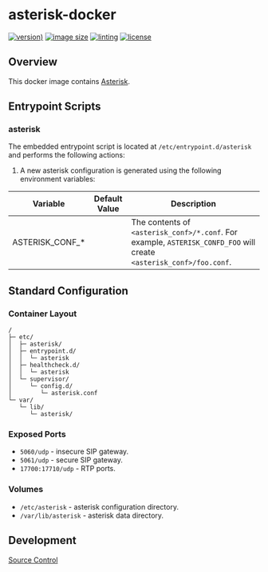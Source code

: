 # asterisk-docker

[![version)](https://img.shields.io/docker/v/crashvb/asterisk/latest)](https://hub.docker.com/repository/docker/crashvb/asterisk)
[![image size](https://img.shields.io/docker/image-size/crashvb/asterisk/latest)](https://hub.docker.com/repository/docker/crashvb/asterisk)
[![linting](https://img.shields.io/badge/linting-hadolint-yellow)](https://github.com/hadolint/hadolint)
[![license](https://img.shields.io/github/license/crashvb/asterisk-docker.svg)](https://github.com/crashvb/asterisk-docker/blob/master/LICENSE.md)

## Overview

This docker image contains [Asterisk](https://www.asterisk.org/).

## Entrypoint Scripts

### asterisk

The embedded entrypoint script is located at `/etc/entrypoint.d/asterisk` and performs the following actions:

1. A new asterisk configuration is generated using the following environment variables:

 | Variable | Default Value | Description |
 | -------- | ------------- | ----------- |
 | ASTERISK\_CONF\_* | | The contents of `<asterisk_conf>/*.conf`. For example, `ASTERISK_CONFD_FOO` will create `<asterisk_conf>/foo.conf`.|

## Standard Configuration

### Container Layout

```
/
├─ etc/
│  ├─ asterisk/
│  ├─ entrypoint.d/
│  │  └─ asterisk
│  ├─ healthcheck.d/
│  │  └─ asterisk
│  └─ supervisor/
│     └─ config.d/
│        └─ asterisk.conf
└─ var/
   └─ lib/
      └─ asterisk/
```

### Exposed Ports

* `5060/udp` - insecure SIP gateway.
* `5061/udp` - secure SIP gateway.
* `17700:17710/udp` - RTP ports.

### Volumes

* `/etc/asterisk` - asterisk configuration directory.
* `/var/lib/asterisk` - asterisk data directory.

## Development

[Source Control](https://github.com/crashvb/asterisk-docker)

